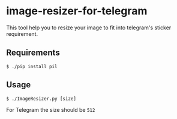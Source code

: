 # image-resizer-for-telegram
This tool help you to resize your image to fit into telegram's sticker requirement.
## Requirements
```
$ ./pip install pil
```

## Usage
```
$ ./ImageResizer.py [size]
```
For Telegram the size should be `512`
